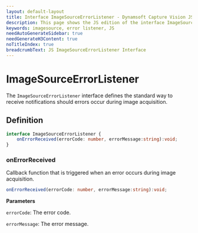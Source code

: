 ```yaml
---
layout: default-layout
title: Interface ImageSourceErrorListener - Dynamsoft Capture Vision JS Edition API Reference
description: This page shows the JS edition of the interface ImageSourceErrorListener in Core Module.
keywords: imagesource, error listener, JS
needAutoGenerateSidebar: true
needGenerateH3Content: true
noTitleIndex: true
breadcrumbText: JS ImageSourceErrorListener Interface
---
```


# ImageSourceErrorListener

The `ImageSourceErrorListener` interface defines the standard way to receive notifications should errors occur during image acquisition.

## Definition

```typescript
interface ImageSourceErrorListener {
    onErrorReceived(errorCode: number, errorMessage:string):void;
} 
```

### onErrorReceived

Callback function that is triggered when an error occurs during image acquisition.

```typescript
onErrorReceived(errorCode: number, errorMessage:string):void;
```

**Parameters**

`errorCode`: The error code.

`errorMessage`: The error message.
